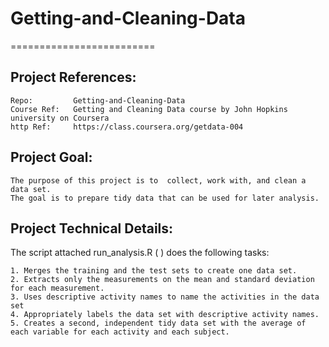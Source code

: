 # Getting-and-Cleaning-Data
=========================
## Project References:

    Repo:         Getting-and-Cleaning-Data
    Course Ref:   Getting and Cleaning Data course by John Hopkins university on Coursera
    http Ref:     https://class.coursera.org/getdata-004

## Project Goal:
    The purpose of this project is to  collect, work with, and clean a data set. 
    The goal is to prepare tidy data that can be used for later analysis. 

## Project Technical Details:
The script attached run_analysis.R ( ) does the following tasks:

    1. Merges the training and the test sets to create one data set.
    2. Extracts only the measurements on the mean and standard deviation for each measurement.
    3. Uses descriptive activity names to name the activities in the data set
    4. Appropriately labels the data set with descriptive activity names.
    5. Creates a second, independent tidy data set with the average of each variable for each activity and each subject.

